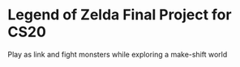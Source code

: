 # Legend of Zelda Final Project for CS20

Play as link and fight monsters while exploring a make-shift world